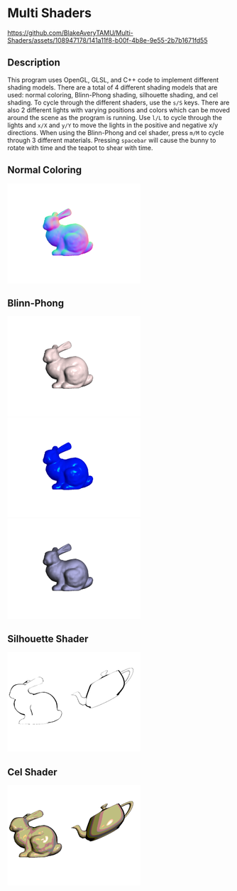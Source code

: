 # Multi Shaders




https://github.com/BlakeAveryTAMU/Multi-Shaders/assets/108947178/141a11f8-b00f-4b8e-9e55-2b7b1671fd55




## Description

This program uses OpenGL, GLSL, and C++ code to implement different shading models. There are a total of 4 different shading models that are used: normal coloring, Blinn-Phong shading, silhouette shading, and cel shading. To cycle through the different shaders, use the `s/S` keys. There are also 2 different lights with varying positions and colors which can be moved around the scene as the program is running. Use `l/L` to cycle through the lights and `x/X` and `y/Y` to move the lights in the positive and negative x/y directions. When using the Blinn-Phong and cel shader, press `m/M` to cycle through 3 different materials. Pressing `spacebar` will cause the bunny to rotate with time and the teapot to shear with time. 

## Normal Coloring
<img src="./images/normalColoring.png" width="300" height="225">

## Blinn-Phong
<p float="left">
<img src="./images/blinnPhong1.png" width="300" height="225">
<img src="./images/blinnPhong2.png" width="300" height="225">
<img src="./images/blinnPhong3.png" width="300" height="225">
</p>

## Silhouette Shader
<img src="./images/silhouetteShader.png" width="300" height="225">

## Cel Shader
<img src="./images/celShader.png" width="300" height="225">
